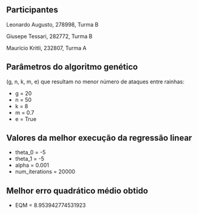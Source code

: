 ## Participantes
Leonardo Augusto, 278998, Turma B

Giusepe Tessari, 282772, Turma B

Maurício Kritli, 232807, Turma A

## Parâmetros do algoritmo genético
 (g, n, k, m, e) que resultam no menor número de ataques entre rainhas:

* g = 20
* n = 50
* k = 8
* m = 0.7
* e = True

## Valores da melhor execução da regressão linear
* theta_0 = -5
* theta_1 = -5
* alpha = 0.001
* num_iterations = 20000

## Melhor erro quadrático médio obtido

* EQM = 8.953942774531923